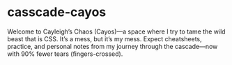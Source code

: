 # casscade-cayos
Welcome to Cayleigh’s Chaos (Cayos)—a space where I try to tame the wild beast that is CSS. It’s a mess, but it’s my mess. Expect cheatsheets, practice, and personal notes from my journey through the cascade—now with 90% fewer tears (fingers-crossed).
